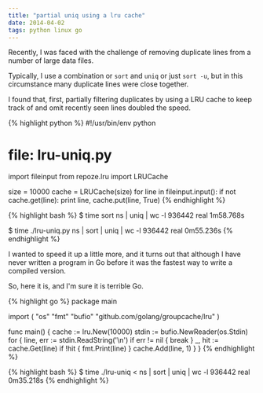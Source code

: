 ```yaml
---
title: "partial uniq using a lru cache"
date: 2014-04-02
tags: python linux go
---
```


Recently, I was faced with the challenge of removing duplicate lines from a number of large data files.

Typically, I use a combination or `sort` and `uniq` or just `sort -u`, but in this circumstance many duplicate lines were close together. 

I found that, first, partially filtering duplicates by using a LRU cache to keep track of and omit recently seen lines doubled the speed.

{% highlight python %}
#!/usr/bin/env python
# file: lru-uniq.py
import fileinput
from repoze.lru import LRUCache

size = 10000
cache = LRUCache(size)
for line in fileinput.input():
  if not cache.get(line):
    print line,
  cache.put(line, True)
{% endhighlight %}

{% highlight bash %}
$ time sort ns | uniq | wc -l
  936442
real	1m58.768s

$ time ./lru-uniq.py ns | sort | uniq | wc -l
  936442
real	0m55.236s
{% endhighlight %}

I wanted to speed it up a little more, and it turns out that although I have never written a program in Go before it was the fastest way to write a compiled version. 

So, here it is, and I'm sure it is terrible Go.

{% highlight go %}
package main

import (
  "os"
  "fmt"
  "bufio"
  "github.com/golang/groupcache/lru"
)

func main() {
  cache := lru.New(10000)
  stdin := bufio.NewReader(os.Stdin)
  for {
    line, err := stdin.ReadString('\n')
    if err != nil {
      break
    }
    _, hit := cache.Get(line)
    if !hit {
      fmt.Print(line)
    }
    cache.Add(line, 1) 
  }
}
{% endhighlight %}

{% highlight bash %}
$ time ./lru-uniq < ns | sort | uniq | wc -l
  936442
real	0m35.218s
{% endhighlight %}

